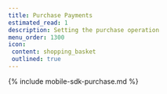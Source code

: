 ```yaml
---
title: Purchase Payments
estimated_read: 1
description: Setting the purchase operation
menu_order: 1300
icon:
 content: shopping_basket
 outlined: true
---
```


{% include mobile-sdk-purchase.md %}
